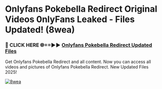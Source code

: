 # Onlyfans Pokebella Redirect Original Videos 0nlyFans Leaked - Files Updated! (8wea)

<h3>🔴 CLICK HERE 🌐==►► <a href="https://tinyurl.com/x26r9saj" rel="nofollow">Onlyfans Pokebella Redirect Updated Files</a></h3>

Get Onlyfans Pokebella Redirect and all content. Now you can access all videos and pictures of Onlyfans Pokebella Redirect. New Updated Files 2025!

[![8wea](https://i.imgur.com/LkgZPqh.gif)](https://tinyurl.com/x26r9saj)

